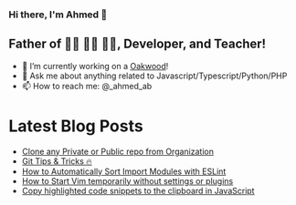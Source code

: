### Hi there, I'm Ahmed 👋

## Father of 👧🏻 👶🏻 👶🏻, Developer, and Teacher!

- 🔭 I’m currently working on a [Oakwood][website]!
- 💬 Ask me about anything related to Javascript/Typescript/Python/PHP
- 📫 How to reach me: @\_ahmed_ab

# Latest Blog Posts

<!-- BLOG:START -->
- [Clone any Private or Public repo from Organization](https://aadev.me/writing/clone-any-private-or-public-repo-from-organization)
- [Git Tips & Tricks 🔥](https://aadev.me/writing/git-tips-tricks)
- [How to Automatically Sort Import Modules with ESLint](https://aadev.me/writing/how-to-automatically-sort-import-modules-with-eslint)
- [How to Start Vim temporarily without settings or plugins](https://aadev.me/writing/how-to-start-vim-temporarily-without-settings-or-plugins)
- [Copy highlighted code snippets to the clipboard in JavaScript](https://aadev.me/writing/copy-highlighted-code-snippets-to-the-clipboard-in-javascript)
<!-- BLOG:END -->

[website]: https://oakwood.se
